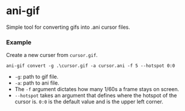 # ani-gif

Simple tool for converting gifs into .ani cursor files.

### Example

Create a new curser from `cursor.gif`.
```
ani-gif convert -g .\cursor.gif -a cursor.ani -f 5 --hotspot 0:0
```
- `-g`: path to gif file.
- `-a`: path to ani file.
- The `-f` argument dictates how many 1/60s a frame stays on screen.
- `--hotspot` takes an argument that defines where the hotspot of the cursor is. `0:0` is the default value and is the upper left corner.